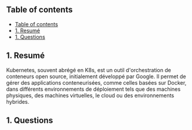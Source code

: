 ## Table of contents

- [Table of contents](#table-of-contents)
- [1. Resumé](#1-resumé)
- [1. Questions](#1-questions)

## 1. Resumé

Kubernetes, souvent abrégé en K8s, est un outil d'orchestration de conteneurs open source, initialement développé par Google. Il permet de gérer des applications conteneurisées, comme celles basées sur Docker, dans différents environnements de déploiement tels que des machines physiques, des machines virtuelles, le cloud ou des environnements hybrides. 


## 1. Questions
